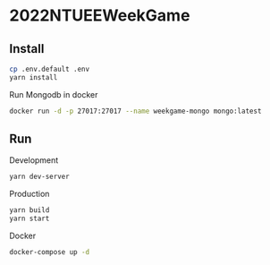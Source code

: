 # 2022NTUEEWeekGame

## Install
```bash
cp .env.default .env
yarn install
```

Run Mongodb in docker
```bash
docker run -d -p 27017:27017 --name weekgame-mongo mongo:latest
```

## Run
Development
```bash
yarn dev-server
```

Production
```bash
yarn build
yarn start
```

Docker
```bash
docker-compose up -d
```
